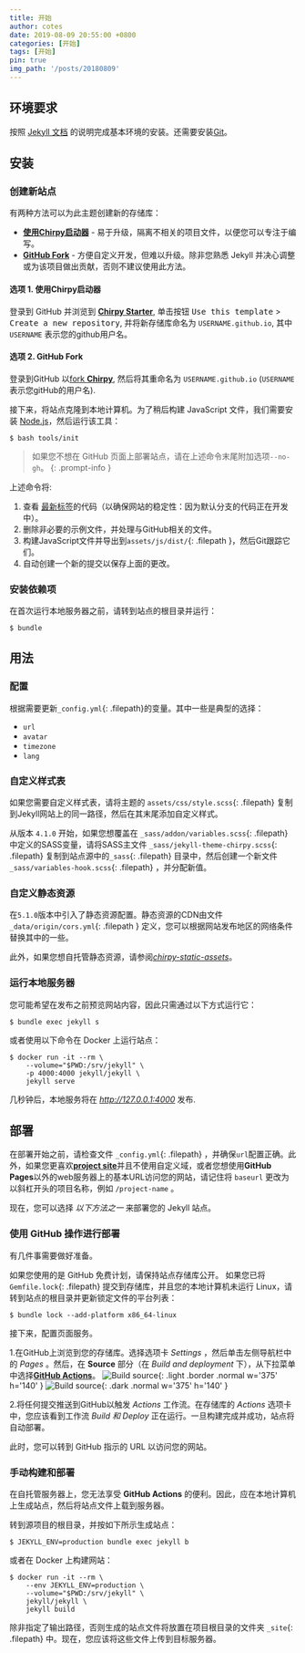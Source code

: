 ```yaml
---
title: 开始
author: cotes
date: 2019-08-09 20:55:00 +0800
categories: [开始]
tags: [开始]
pin: true
img_path: '/posts/20180809'
---
```


## 环境要求

按照 [Jekyll 文档](https://jekyllrb.com/docs/installation/) 的说明完成基本环境的安装。还需要安装[Git](https://git-scm.com/)。

## 安装

### 创建新站点

有两种方法可以为此主题创建新的存储库：

- [**使用Chirpy启动器**](#选项-1-使用chirpy启动器) - 易于升级，隔离不相关的项目文件，以便您可以专注于编写。
- [**GitHub Fork**](#选项-2-github-fork) - 方便自定义开发，但难以升级。除非您熟悉 Jekyll 并决心调整或为该项目做出贡献，否则不建议使用此方法。

#### 选项 1. 使用Chirpy启动器

登录到 GitHub 并浏览到 [**Chirpy Starter**][starter], 单击按钮 <kbd>Use this template</kbd> > <kbd>Create a new repository</kbd>, 并将新存储库命名为 `USERNAME.github.io`, 其中 `USERNAME` 表示您的github用户名。

#### 选项 2. GitHub Fork

登录到GitHub 以[fork **Chirpy**](https://github.com/cotes2020/jekyll-theme-chirpy/fork), 然后将其重命名为 `USERNAME.github.io` (`USERNAME` 表示您gitHub的用户名).

接下来，将站点克隆到本地计算机。为了稍后构建 JavaScript 文件，我们需要安装 [Node.js][nodejs]，然后运行该工具：

```console
$ bash tools/init
```

> 如果您不想在 GitHub 页面上部署站点，请在上述命令末尾附加选项`--no-gh`。
{: .prompt-info }

上述命令将:

1. 查看 [最新标签][latest-tag]的代码（以确保网站的稳定性：因为默认分支的代码正在开发中）。
2. 删除非必要的示例文件，并处理与GitHub相关的文件。
3. 构建JavaScript文件并导出到`assets/js/dist/`{: .filepath }，然后Git跟踪它们。
4. 自动创建一个新的提交以保存上面的更改。

### 安装依赖项

在首次运行本地服务器之前，请转到站点的根目录并运行：

```console
$ bundle
```

## 用法

### 配置

根据需要更新`_config.yml`{: .filepath}的变量。其中一些是典型的选择：

- `url`
- `avatar`
- `timezone`
- `lang`

### 自定义样式表

如果您需要自定义样式表，请将主题的 `assets/css/style.scss`{: .filepath} 复制到Jekyll网站上的同一路径，然后在其末尾添加自定义样式。

从版本 `4.1.0` 开始，如果您想覆盖在 `_sass/addon/variables.scss`{: .filepath} 中定义的SASS变量，请将SASS主文件 `_sass/jekyll-theme-chirpy.scss`{: .filepath} 复制到站点源中的`_sass`{: .filepath} 目录中，然后创建一个新文件`_sass/variables-hook.scss`{: .filepath} ，并分配新值。

### 自定义静态资源

在`5.1.0`版本中引入了静态资源配置。静态资源的CDN由文件 `_data/origin/cors.yml`{: .filepath } 定义，您可以根据网站发布地区的网络条件替换其中的一些。

此外，如果您想自托管静态资源，请参阅[_chirpy-static-assets_](https://github.com/cotes2020/chirpy-static-assets#readme)。

### 运行本地服务器

您可能希望在发布之前预览网站内容，因此只需通过以下方式运行它：

```console
$ bundle exec jekyll s
```

或者使用以下命令在 Docker 上运行站点：

```console
$ docker run -it --rm \
    --volume="$PWD:/srv/jekyll" \
    -p 4000:4000 jekyll/jekyll \
    jekyll serve
```

几秒钟后，本地服务将在 _<http://127.0.0.1:4000>_ 发布.

## 部署

在部署开始之前，请检查文件 `_config.yml`{: .filepath} ，并确保`url`配置正确。此外，如果您更喜欢[**project site**](https://help.github.com/en/github/working-with-github-pages/about-github-pages#types-of-github-pages-sites)并且不使用自定义域，或者您想使用**GitHub Pages**以外的web服务器上的基本URL访问您的网站，请记住将 `baseurl` 更改为以斜杠开头的项目名称，例如 `/project-name` 。

现在，您可以选择 _以下方法之一_ 来部署您的 Jekyll 站点。

### 使用 GitHub 操作进行部署

有几件事需要做好准备。

如果您使用的是 GitHub 免费计划，请保持站点存储库公开。
如果您已将 `Gemfile.lock`{: .filepath} 提交到存储库，并且您的本地计算机未运行 Linux，请转到站点的根目录并更新锁定文件的平台列表：

  ```console
  $ bundle lock --add-platform x86_64-linux
  ```

接下来，配置页面服务。

1.在GitHub上浏览到您的存储库。选择选项卡 _Settings_ ，然后单击左侧导航栏中的 _Pages_ 。然后，在 **Source** 部分（在 _Build and deployment_ 下），从下拉菜单中选择[**GitHub Actions**][pages-workflow-src]。
![Build source](pages-source-light.png){: .light .border .normal w='375' h='140' }
![Build source](pages-source-dark.png){: .dark .normal w='375' h='140' }

2.将任何提交推送到GitHub以触发 _Actions_ 工作流。在存储库的 _Actions_ 选项卡中，您应该看到工作流 _Build 和 Deploy_ 正在运行。一旦构建完成并成功，站点将自动部署。

此时，您可以转到 GitHub 指示的 URL 以访问您的网站。

### 手动构建和部署

在自托管服务器上，您无法享受 **GitHub Actions** 的便利。因此，应在本地计算机上生成站点，然后将站点文件上载到服务器。

转到源项目的根目录，并按如下所示生成站点：

```console
$ JEKYLL_ENV=production bundle exec jekyll b
```

或者在 Docker 上构建网站：

```console
$ docker run -it --rm \
    --env JEKYLL_ENV=production \
    --volume="$PWD:/srv/jekyll" \
    jekyll/jekyll \
    jekyll build
```
除非指定了输出路径，否则生成的站点文件将放置在项目根目录的文件夹 `_site`{: .filepath} 中。现在，您应该将这些文件上传到目标服务器。

[nodejs]: https://nodejs.org/
[starter]: https://github.com/cotes2020/chirpy-starter
[pages-workflow-src]: https://docs.github.com/en/pages/getting-started-with-github-pages/configuring-a-publishing-source-for-your-github-pages-site#publishing-with-a-custom-github-actions-workflow
[latest-tag]: https://github.com/cotes2020/jekyll-theme-chirpy/tags
